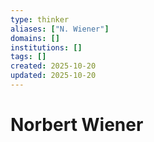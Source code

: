 ```yaml
---
type: thinker
aliases: ["N. Wiener"]
domains: []
institutions: []
tags: []
created: 2025-10-20
updated: 2025-10-20
---
```


# Norbert Wiener


